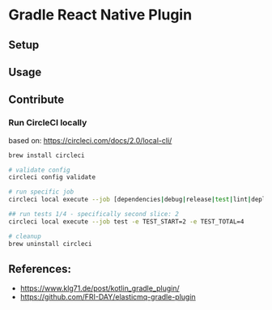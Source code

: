 # Gradle React Native Plugin

## Setup

## Usage

## Contribute

### Run CircleCI locally

based on: https://circleci.com/docs/2.0/local-cli/

```bash
brew install circleci

# validate config
circleci config validate

# run specific job
circleci local execute --job [dependencies|debug|release|test|lint|deploy] -e VAR1=FOO

## run tests 1/4 - specifically second slice: 2
circleci local execute --job test -e TEST_START=2 -e TEST_TOTAL=4 

# cleanup
brew uninstall circleci
```

## References:

* https://www.klg71.de/post/kotlin_gradle_plugin/
* https://github.com/FRI-DAY/elasticmq-gradle-plugin